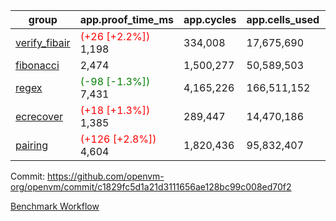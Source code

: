 | group | app.proof_time_ms | app.cycles | app.cells_used | leaf.proof_time_ms | leaf.cycles | leaf.cells_used |
| -- | -- | -- | -- | -- | -- | -- |
| [verify_fibair](https://github.com/openvm-org/openvm/blob/benchmark-results/benchmarks-pr/1615/verify_fibair-c1829fc5d1a21d3111656ae128bc99c008ed70f2.md) |<span style='color: red'>(+26 [+2.2%])</span> 1,198 |  334,008 |  17,675,690 |- | - | - |
| [fibonacci](https://github.com/openvm-org/openvm/blob/benchmark-results/benchmarks-pr/1615/fibonacci-c1829fc5d1a21d3111656ae128bc99c008ed70f2.md) | 2,474 |  1,500,277 |  50,589,503 |- | - | - |
| [regex](https://github.com/openvm-org/openvm/blob/benchmark-results/benchmarks-pr/1615/regex-c1829fc5d1a21d3111656ae128bc99c008ed70f2.md) |<span style='color: green'>(-98 [-1.3%])</span> 7,431 |  4,165,226 |  166,511,152 |- | - | - |
| [ecrecover](https://github.com/openvm-org/openvm/blob/benchmark-results/benchmarks-pr/1615/ecrecover-c1829fc5d1a21d3111656ae128bc99c008ed70f2.md) |<span style='color: red'>(+18 [+1.3%])</span> 1,385 |  289,447 |  14,470,186 |- | - | - |
| [pairing](https://github.com/openvm-org/openvm/blob/benchmark-results/benchmarks-pr/1615/pairing-c1829fc5d1a21d3111656ae128bc99c008ed70f2.md) |<span style='color: red'>(+126 [+2.8%])</span> 4,604 |  1,820,436 |  95,832,407 |- | - | - |


Commit: https://github.com/openvm-org/openvm/commit/c1829fc5d1a21d3111656ae128bc99c008ed70f2

[Benchmark Workflow](https://github.com/openvm-org/openvm/actions/runs/14804782121)
